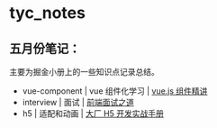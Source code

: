# tyc_notes

## 五月份笔记：

主要为掘金小册上的一些知识点记录总结。

- vue-component | vue 组件化学习 | [vue.js 组件精讲](https://juejin.im/book/5bc844166fb9a05cd676ebca)
- interview | 面试 | [前端面试之道](https://juejin.im/book/5bdc715fe51d454e755f75ef)
- h5 | 适配和动画 | [大厂 H5 开发实战手册](https://juejin.im/book/5a7bfe595188257a7349b52a)
